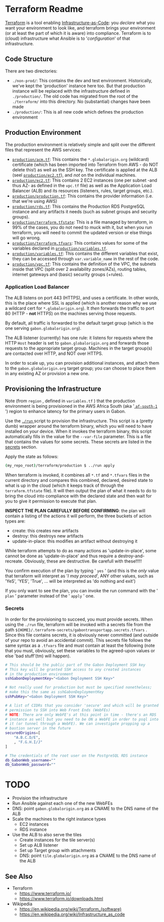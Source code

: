 # Terraform Readme

[Terraform](https://en.wikipedia.org/wiki/Terraform_(software)) is a tool enabling [Infrastructure-as-Code](https://en.wikipedia.org/wiki/Infrastructure_as_code): you *declare* what you want your environment to look like, and terraform brings your environment (or at least the part of which it is aware) into compliance. Terraform is to (cloud) infrastructure what Ansible is to '*configuration*' of that infrastructure.

## Code Structure

There are two directories:

* `./non-prod/`: This contains the dev and test environment. Historically, we've kept the 'production' instance here too. But that production instance will be replaced with the infrastructure defined in `./production/`. The old code has migrated from the root of the `./terraform/` into this directory. No (substantial) changes have been made
* `./production/`: This is all new code which defines the production environment

## Production Environment

The production environment is relatively simple and split over the different files that represent the AWS services:

* [`production/acm.tf`](production/acm.tf): This contains the `*.globalorigin.org` (wildcard) certificate (which has been imported into Terraform from AWS - do NOT delete this!) as well as the SSH key. The certificate is applied at the ALB (seel [`production/ec2.tf`](production/ec2.tf)), and *not* on the individual machines.
* [`production/ec2.tf`](production/ec2.tf): This contains 2 EC2 instances (one per subnet -and thus AZ- as defined in the `vpc.tf` file) as well as the Application Load Balancer (ALB) and its resources (listeners, rules, target groups, etc.).
* [`production/production.tf`](production/production.tf): This contains the provider information (i.e. that we're using AWS)
* [`production/rds.tf`](production/rds.tf): This contains the Production RDS PostgreSQL instance and any artifacts it needs (such as subnet groups and security groups).
* [`production/terraform.tfstate`](production/terraform.tfstate): This is a file managed by terraform, in 99% of the cases, you do not need to muck with it, but when you run terraform, you will need to commit the updated version or else things will go wrong.
* [`production/terraform.tfvars`](production/terraform.tfvars): This contains values for some of the variables declared in [`production/variables.tf`](production/variables.tf).
* [`production/variables.tf`](production/variables.tf): This contains the different variables that exist, they can be accessed through `var.variable_name` in the rest of the code.
* [`production/vpc.tf`](production/vpc.tf): This contains the definition of the VPC, the subnets inside that VPC (split over 2 availability zones/AZs), routing tables, internet gateways and (basic) security groups (+rules).

### Application Load Balancer

The ALB listens on port 443 (HTTPS), and uses a certificate. In other words, this is the place where SSL is applied (which is another reason why we use a wildcard cert for `*.globalorigin.org`). It *then* forwards the traffic to port 80 (HTTP - **not** HTTP*S*) on the machines serving those requests.

By default, all traffic is forwarded to the default target group (which is the one serving `gabon.globalorigin.org`).

The ALB listener (currently) has one rule: it listens for requests where the HTTP `Host` header is set to `gabon.globalorigin.org` and forwards those requests to the appropriate target group. Machines in the target group(s) are contacted over HTTP, and NOT over HTTPS.

In order to scale up, you can provision additional instances, and attach them to the `gabon.globalorigin.org` target group; you can choose to place them in any existing AZ or provision a new one.

## Provisioning the Infrastructure

Note (from `region` , defined in `variables.tf` ) that the production environment is being provisioned in the AWS Africa South (aka '[ `af-south-1` ](https://console.aws.amazon.com/ec2/v2/home?region=af-south-1)') region to enhance latency for the primary users in Gabon.

Use the [ `./run` ](./run) script to provision the infrastructure. This script is a (pretty dumb) wrapper around the terraform binary, which you will need to have installed on your device. When it invokes the terraform binary, this script automatically fills in the value for the `--var-file` parameter. This is a file that contains the values for some secrets. These secrets are listed in the [secrets](#secrets) section.

Apply the state as follows:

``` bash
(my_repo_root)/terraform/production $ ../run apply
```

When terraform is invoked, it combines all `*.tf` and `*.tfvars` files in the current directory and compares this combined, declared, desired state to what is up in the cloud (which it keeps track of through the `terraform.tfstate` file).
It will then output the plan of what it needs to do to bring the cloud into compliance with the declared state and then wait for you to give it permission to execute that plan.

**INSPECT THE PLAN CAREFULLY BEFORE CONFIRMING**: the plan will contain a listing of the actions it will perform, the three buckets of action types are:

* create: this creates new artifacts
* destroy: this destroys new artifacts
* update-in-place: this modifies an artifact without destroying it

While terraform attempts to do as many actions as 'update-in-place', some cannot be done as 'update-in-place' and thus require a destroy-and-recreate. Obviously, these are destructive. Be carefull with these!!!!!

You confirm execution of the plan by typing ' `yes` ' (and this is the *only* value that terraform will interpret as '*I may proceed*', ANY other values, such as 'YeS', 'YES', 'True', ... will be interpreted as 'do nothing and exit')

If you only want to see the plan, you can invoke the run command with the ' `plan` ' parameter instead of the ' `apply` ' one.

### Secrets

In order for the provisioning to succeed, you must provide secrets. When using the `./run` file, terraform will be invoked with a secrets file from the path `${HOME}/.terraform-secrets/gabontransportapp.secrets.tfvars` . Since this file contains secrets, it is obviously never committed (and outside of your repo to avoid an accidental commit). This secrets file follows the same syntax as a `.tfvars` file and must contain at least the following (note that you must, obviously, set these variables to the agreed-upon values or else 'bad stuff'(tm) will happen).

``` bash
# This should be the public part of the Gabon Deployment SSH key
# This key will be granted SSH access to any created instances
# in the production environment
sshGabonDeploymentKey="<Gabon Deployment SSH Key>"

# Not really used for production but must be specified nonetheless;
# make this the same as sshGabonDeploymentKey
sshPubKey="<Gabon Deployment SSH Key>"

# A list of CIDRs that you consider 'secure' and which will be granted
# permission to SSH into Web Front Ends (WebFEs)
# NOTE: There are only WebFE's at this point in time - there's an RDS
# instance as well but you need to be ON a WebFE in order to psql into
# it (or tunnel through a WebFE). We can investigate propping up a
# bastion server in the future
securedOrigins=[
    "A.B.C.D/E",
    , "F.G.H.I/J"
]

# The credentials of the root user on the PostgreSQL RDS instance
db_GabonWeb_username=""
db_GabonWeb_password=""
```

# TODO

* Provision the infrastructure
* Run Ansible against each one of the new WebFEs
* DNS: point `gabon.globalorigin.org` as a CNAME to the DNS name of the ALB
* Scale the machines to the right instance types
    * EC2 instances
    * RDS instance
* Use the ALB to also serve the tiles
    * Create instances for the tile server(s)
    * Set up ALB listener
    * Set up Target group with attachments
    * DNS: point `tile.globalorigin.org` as a CNAME to the DNS name of the ALB

## See Also

* Terraform
    - https://www.terraform.io/
    - https://www.terraform.io/downloads.html
* Wikipedia
    - https://en.wikipedia.org/wiki/Terraform_(software)
    - https://en.wikipedia.org/wiki/Infrastructure_as_code
